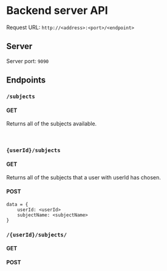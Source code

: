 # Backend server API

Request URL: `http://<address>:<port>/<endpoint>`

## Server

Server port: `9090`

## Endpoints

### `/subjects`

#### GET

Returns all of the subjects available.

<br>

### `{userId}/subjects`

#### GET

Returns all of the subjects that a user with userId has chosen.

#### POST

```
data = {
    userId: <userId>
    subjectName: <subjectName>
}
```

### `/{userId}/subjects/`

#### GET

#### POST

<br>


